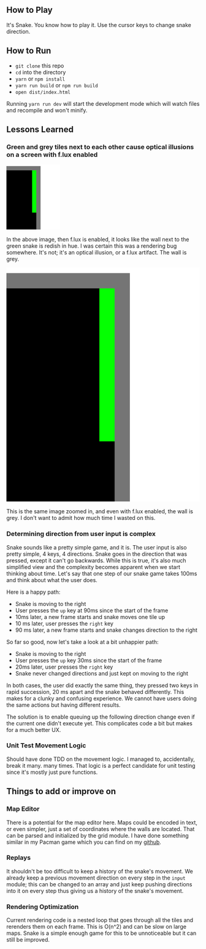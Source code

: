 ## How to Play

It's Snake. You know how to play it. Use the cursor keys to change snake direction.

## How to Run

- `git clone` this repo
- `cd` into the directory
- `yarn` or `npm install`
- `yarn run build` or `npm run build`
- `open dist/index.html`

Running `yarn run dev` will start the development mode which will watch files and recompile and won't minify.

## Lessons Learned

### Green and grey tiles next to each other cause optical illusions on a screen with f.lux enabled

![green and grey optical illusion](docs/optical_illusion.png)

In the above image, then f.lux is enabled, it looks like the wall next to the green snake is redish in hue. I was certain this was a rendering bug somewhere. It's not; it's an optical illusion, or a f.lux artifact. The wall is grey.

![green and grey optical illusion](docs/optical_illusion_zoomed_in.png)

This is the same image zoomed in, and even with f.lux enabled, the wall is grey. I don't want to admit how much time I wasted on this.

### Determining direction from user input is complex

Snake sounds like a pretty simple game, and it is. The user input is also pretty simple, 4 keys, 4 directions. Snake goes in the direction that was pressed, except it can't go backwards.
While this is true, it's also much simplified view and the complexity becomes apparent when we start thinking about time.
Let's say that one step of our snake game takes 100ms and think about what the user does.

Here is a happy path:
- Snake is moving to the right
- User presses the `up` key at 90ms since the start of the frame
- 10ms later, a new frame starts and snake moves one tile up
- 10 ms later, user presses the `right` key
- 90 ms later, a new frame starts and snake changes direction to the right

So far so good, now let's take a look at a bit unhappier path:
- Snake is moving to the right
- User presses the `up` key 30ms since the start of the frame
- 20ms later, user presses the `right` key
- Snake never changed directions and just kept on moving to the right

In both cases, the user did exactly the same thing, they pressed two keys in rapid succession, 20 ms apart and the snake behaved differently. This makes for a clunky and confusing experience. We cannot have users doing the same actions but having different results.

The solution is to enable queuing up the following direction change even if the current one didn't execute yet. This complicates code a bit but makes for a much better UX.

### Unit Test Movement Logic

Should have done TDD on the movement logic. I managed to, accidentally, break it many. many times. That logic is a perfect candidate for unit testing since it's mostly just pure functions.

## Things to add or improve on

### Map Editor

There is a potential for the map editor here. Maps could be encoded in text, or even simpler, just a set of coordinates where the walls are located. That can be parsed and initialized by the grid module.
I have done something similar in my Pacman game which you can find on my [github](https://github.com/tomca32/).

### Replays

It shouldn't be too difficult to keep a history of the snake's movement. We already keep a previous movement direction on every step in the `input` module; this can be changed to an array and just keep pushing directions into it on every step thus giving us a history of the snake's movement.

### Rendering Optimization

Current rendering code is a nested loop that goes through all the tiles and rerenders them on each frame. This is O(n^2) and can be slow on large maps. Snake is a simple enough game for this to be unnoticeable but it can still be improved.
